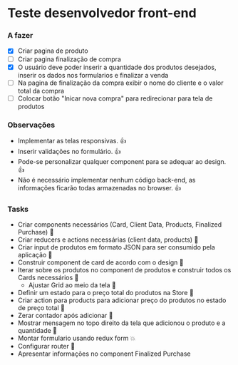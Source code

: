# Teste desenvolvedor front-end

### A fazer
 - [x] Criar pagina de produto
 - [ ] Criar pagina finalização de compra
 - [x] O usuário deve poder inserir a quantidade dos produtos desejados, inserir os dados nos formularios e finalizar a venda
 - [ ] Na pagina de finalização da compra exibir o nome do cliente e o valor total da compra
 - [ ] Colocar botão "Inicar nova compra" para redirecionar para tela de produtos

### Observações
 - Implementar as telas responsivas. :+1:
 - Inserir validações no formulário. :+1:
 - Pode-se personalizar qualquer component para se adequar ao design. :+1:
 - Não é necessário implementar nenhum código back-end, as informações ficarão todas armazenadas no browser. :+1:

### Tasks
 - Criar components necessários (Card, Client Data, Products, Finalized Purchase) :muscle:
 - Criar reducers e actions necessárias (client data, products) :muscle:
 - Criar input de produtos em formato JSON para ser consumido pela aplicação :muscle:
 - Construir component de card de acordo com o design :muscle:   
 - Iterar sobre os produtos no component de produtos e construir todos os Cards necessários :muscle:
    - Ajustar Grid ao meio da tela :muscle:
 - Definir um estado para o preço total do produtos na Store :muscle:
 - Criar action para products para adicionar preço do produtos no estado de preço total :muscle:
 - Zerar contador após adicionar :muscle:
 - Mostrar mensagem no topo direito da tela que adicionou o produto e a quantidade :muscle:
 - Montar formulario usando redux form :collision:
 - Configurar router :muscle:
 - Apresentar informações no component Finalized Purchase